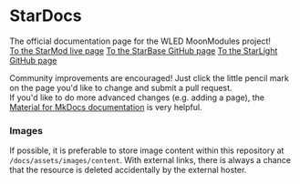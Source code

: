 # StarDocs

The official documentation page for the WLED MoonModules project!  
[To the StarMod live page](https://starmod.org/)
[To the StarBase GitHub page](https://github.com/ewowi/StarBase)
[To the StarLight GitHub page](https://github.com/MoonModules/StarLight)


Community improvements are encouraged! Just click the little pencil mark on the page you'd like to change and submit a pull request.  
If you'd like to do more advanced changes (e.g. adding a page), the [Material for MkDocs documentation](https://squidfunk.github.io/mkdocs-material/getting-started/) is very helpful.

### Images

If possible, it is preferable to store image content within this repository at `/docs/assets/images/content`. With external links, there is always a chance that the resource is deleted accidentally by the external hoster.
